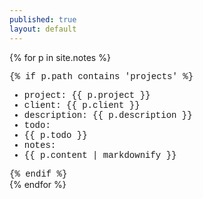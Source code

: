 ```yaml
---
published: true
layout: default
---
```


{% for p in site.notes %}   
<div style="font-family: courier new" class="col12 pad1">
  {% if p.path contains 'projects' %}
  <ul>
    <li>project: {{ p.project }}</li>  
    <li>client: {{ p.client }}</li>  
    <li>description: {{ p.description }}</li>  
    <li>todo:</li>  
    <li>{{ p.todo }}</li>  
    <li>notes:</li>    
    <li>{{ p.content | markdownify }}</li>  
  </ul>
  {% endif %}
</div>  
{% endfor %}
